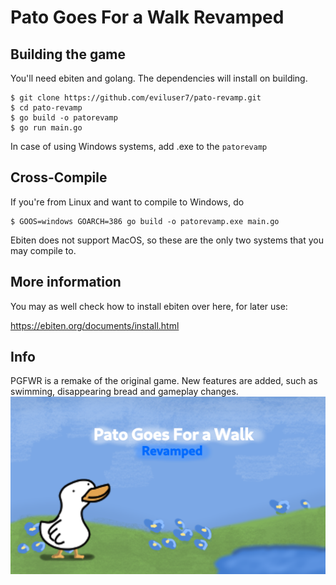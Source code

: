 # Pato Goes For a Walk Revamped
## Building the game
You'll need ebiten and golang. The dependencies will install on building.
```
$ git clone https://github.com/eviluser7/pato-revamp.git
$ cd pato-revamp
$ go build -o patorevamp
$ go run main.go
```
In case of using Windows systems, add .exe to the `patorevamp`

Cross-Compile
------
If you're from Linux and want to compile to Windows, do
```
$ GOOS=windows GOARCH=386 go build -o patorevamp.exe main.go
```

Ebiten does not support MacOS, so these are the only two systems that you may compile to.

## More information
You may as well check how to install ebiten over here, for later use: 

https://ebiten.org/documents/install.html

## Info
PGFWR is a remake of the original game.
New features are added, such as swimming, disappearing bread and gameplay changes.
![](./resources/images/menu.png)
